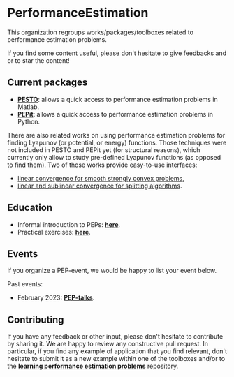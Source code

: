 # PerformanceEstimation

This organization regroups works/packages/toolboxes related to performance estimation problems.

If you find some content useful, please don't hesitate to give feedbacks and or to star the content!

## Current packages
- [**PESTO**](https://github.com/PerformanceEstimation/Performance-Estimation-Toolbox): allows a quick access to performance estimation problems in Matlab.
- [**PEPit**](https://github.com/PerformanceEstimation/PEPit): allows a quick access to performance estimation problems in Python.

There are also related works on using performance estimation problems for finding Lyapunov (or potential, or energy) functions. Those techniques were not included in PESTO and PEPit yet (for structural reasons), which currently only allow to study pre-defined Lyapunov functions (as opposed to find them). Two of those works provide easy-to-use interfaces:
- [linear convergence for smooth strongly convex problems](https://github.com/AdrienTaylor/quad-lyap-first-order),
- [linear and sublinear convergence for splitting algorithms](https://github.com/ManuUpadhyaya/tight_lyapunov_analysis).


## Education

- Informal introduction to PEPs: [**here**](https://francisbach.com/computer-aided-analyses/).
- Practical exercises: [**here**](https://github.com/PerformanceEstimation/Learning-Performance-Estimation).


## Events

If you organize a PEP-event, we would be happy to list your event below. 

Past events: 
- February 2023: [**PEP-talks**](https://performanceestimation.github.io/PEP-talks/february_2023/).


## Contributing

If you have any feedback or other input, please don't hesitate to contribute by sharing it. We are happy to review any constructive pull request. In particular, if you find any example of application that you find relevant, don't hesitate to submit it as a new example within one of the toolboxes and/or to the [**learning performance estimation problems**](https://github.com/PerformanceEstimation/Learning-Performance-Estimation) repository.
